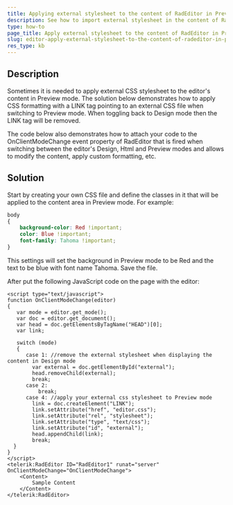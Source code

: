 ```yaml
---
title: Applying external stylesheet to the content of RadEditor in Preview mode
description: See how to import external stylesheet in the content of RadEditor in Preview mode.
type: how-to
page_title: Apply external stylesheet to the content of RadEditor in Preview mode
slug: editor-apply-external-stylesheet-to-the-content-of-radeditor-in-preview-mode
res_type: kb
---
```


## Description

Sometimes it is needed to apply external CSS stylesheet to the editor's content in Preview mode. The solution below demonstrates how to apply CSS formatting with a LINK tag pointing to an external CSS file when switching to Preview mode. When toggling back to Design mode then the LINK tag will be removed.

The code below also demonstrates how to attach your code to the OnClientModeChange event property of RadEditor that is fired when switching between the editor's Design, Html and Preview modes and allows to modify the content, apply custom formatting, etc.

## Solution

Start by creating your own CSS file and define the classes in it that will be applied to the content area in Preview mode. For example:

````CSS
body  
{  
    background-color: Red !important;  
    color: Blue !important;  
    font-family: Tahoma !important;  
} 
````

This settings will set the background in Preview mode to be Red and the text to be blue with font name Tahoma. Save the file.
 
After put the following JavaScript code on the page with the editor:

````ASP.NET
<script type="text/javascript">    
function OnClientModeChange(editor)    
{    
   var mode = editor.get_mode();    
   var doc = editor.get_document();                         
   var head = doc.getElementsByTagName("HEAD")[0];    
   var link;    
       
   switch (mode)    
   {    
      case 1: //remove the external stylesheet when displaying the content in Design mode    
        var external = doc.getElementById("external");    
        head.removeChild(external);    
        break;    
      case 2:    
          break;    
      case 4: //apply your external css stylesheet to Preview mode    
        link = doc.createElement("LINK");    
        link.setAttribute("href", "editor.css");    
        link.setAttribute("rel", "stylesheet");    
        link.setAttribute("type", "text/css");    
        link.setAttribute("id", "external");    
        head.appendChild(link);    
        break;    
  }    
}    
</script>   
<telerik:RadEditor ID="RadEditor1" runat="server" OnClientModeChange="OnClientModeChange">    
    <Content>   
        Sample Content            
    </Content>   
</telerik:RadEditor>  
````

